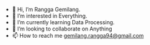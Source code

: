 - 👋 Hi, I’m Rangga Gemilang.
- 👀 I’m interested in Everything.
- 🌱 I’m currently learning Data Processing.
- 💞️ I’m looking to collaborate on Anything
- 📫 How to reach me gemilang.rangga94@gmail.com

<!---
RanggaGemilang/RanggaGemilang is a ✨ special ✨ repository because its `README.md` (this file) appears on your GitHub profile.
You can click the Preview link to take a look at your changes.
--->
